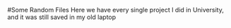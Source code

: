 #Some Random Files
Here we have every single project I did in University, and it was still saved in my old laptop
